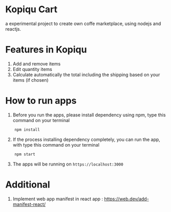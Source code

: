 # Kopiqu Cart
a experimental project to create own coffe marketplace, using nodejs and reactjs.

# Features in Kopiqu
1. Add and remove items
2. Edit quantity items
3. Calculate automatically the total including the shipping based on your  items (if chosen)

# How to run apps
1. Before you run the apps, please install dependency using npm, type this command on your terminal   
```bash
    npm install
```
2. If the process installing dependency completely, you can run the app, with type this command on your terminal  
```bash
    npm start
```
3. The apps will be running on `https://localhost:3000`

# Additional
1. Implement web app manifest in react app : https://web.dev/add-manifest-react/
